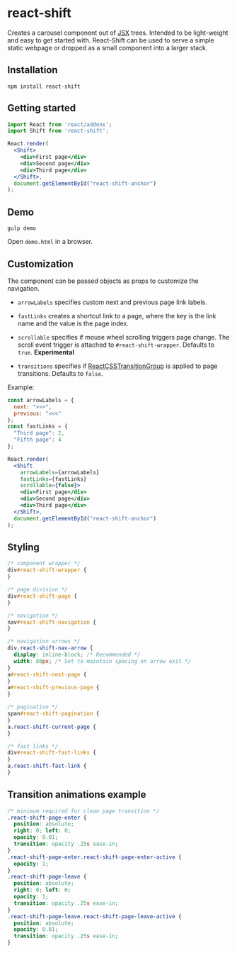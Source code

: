 # react-shift
Creates a carousel component out of [JSX](https://facebook.github.io/react/docs/jsx-in-depth.html) trees. Intended to be light-weight and easy to get started with. React-Shift can be used to serve a simple static webpage or dropped as a small component into a larger stack.

## Installation
```
npm install react-shift
```

## Getting started
```jsx
import React from 'react/addons';
import Shift from 'react-shift';

React.render(
  <Shift>
    <div>First page</div>
    <div>Second page</div>
    <div>Third page</div>
  </Shift>,
  document.getElementById("react-shift-anchor")
);
```

## Demo

`gulp demo`

Open `demo.html` in a browser.

## Customization
The component can be passed objects as props to customize the navigation.

* ```arrowLabels``` specifies custom next and previous page link labels.

* ```fastLinks``` creates a shortcut link to a page, where the key is the link name and the value is the page index.

* ```scrollable``` specifies if mouse wheel scrolling triggers page change. The scroll event trigger is attached to ```#react-shift-wrapper```. Defaults to ```true```. **Experimental**

* ```transitions``` specifies if [ReactCSSTransitionGroup](https://facebook.github.io/react/docs/animation.html) is applied to page transitions. Defaults to ```false```.

Example:
```jsx
const arrowLabels = {
  next: ">>>",
  previous: "<<<"
};
const fastLinks = {
  "Third page": 2,
  "Fifth page": 4
};

React.render(
  <Shift
    arrowLabels={arrowLabels}
    fastLinks={fastLinks}
    scrollable={false}>
    <div>First page</div>
    <div>Second page</div>
    <div>Third page</div>
  </Shift>,
  document.getElementById("react-shift-anchor")
);
```

## Styling
```css
/* component wrapper */
div#react-shift-wrapper {	
}

/* page division */
div#react-shift-page {
}

/* navigation */
nav#react-shift-navigation {
}

/* navigation arrows */
div.react-shift-nav-arrow {
  display: inline-block; /* Recommended */
  width: 80px; /* Set to maintain spacing on arrow exit */
}
a#react-shift-next-page {
}
a#react-shift-previous-page {
}

/* pagination */
span#react-shift-pagination {
}
a.react-shift-current-page {
}

/* fast links */
div#react-shift-fast-links {
}
a.react-shift-fast-link {
}
```

## Transition animations example
```css
/* minimum required for clean page transition */
.react-shift-page-enter {  
  position: absolute;
  right: 0; left: 0;
  opacity: 0.01;
  transition: opacity .25s ease-in;
}
.react-shift-page-enter.react-shift-page-enter-active {  
  opacity: 1;
}
.react-shift-page-leave {  
  position: absolute;
  right: 0; left: 0;
  opacity: 1;
  transition: opacity .25s ease-in;
}
.react-shift-page-leave.react-shift-page-leave-active {
  position: absolute;
  opacity: 0.01;
  transition: opacity .25s ease-in;
}
```
